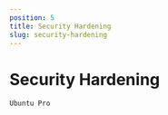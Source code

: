 ```yaml
---
position: 5
title: Security Hardening
slug: security-hardening
---
```


# Security Hardening

`Ubuntu Pro`
